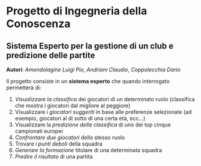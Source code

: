 # Progetto di Ingegneria della Conoscenza 

## Sistema Esperto per la gestione di un club e predizione delle partite

__Autori__: _Amendolagine Luigi Pio_, _Andriani Claudio_, _Coppolecchia Dario_

Il progetto consiste in un **sistema esperto** che quando interrogato permetterà di:
1)	*Visualizzare la classifica* dei giocatori di un determinato ruolo (classifica che mostra i giocatori dal migliore al peggiore)
2)	Visualizzare i *giocatori suggeriti* in base alle preferenze selezionate (ad esempio, giocatori al di sotto di una certa età, ecc…)
3)	Visualizzare la *predizione della classifica* di uno dei top cinque campionati europei
4)	*Confrontare due giocatori* dello stesso ruolo
5)	Trovare i *punti deboli* della squadra
6)	*Generare la formazione* titolare di una determinata squadra
7)	*Predire il risultato* di una partita
